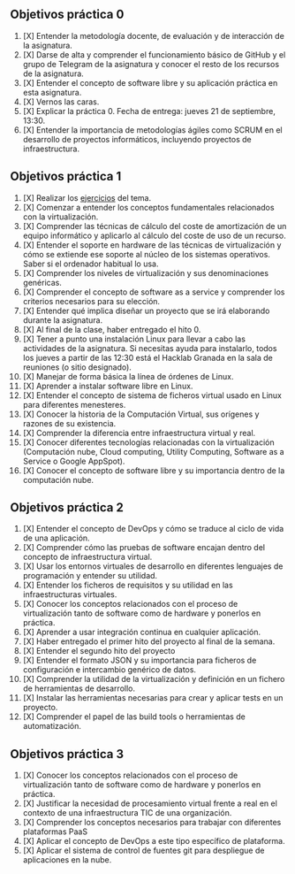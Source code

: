 ## Objetivos práctica 0

1. [X] Entender la metodología docente, de evaluación y de interacción de la asignatura.
2. [X] Darse de alta y comprender el funcionamiento básico de GitHub y el grupo de Telegram de la asignatura y conocer el resto de los recursos de la asignatura.
3. [X] Entender el concepto de software libre y su aplicación práctica en esta asignatura.
4. [X] Vernos las caras.
5. [X] Explicar la práctica 0. Fecha de entrega: jueves 21 de septiembre, 13:30.
6. [X] Entender la importancia de metodologías ágiles como SCRUM en el desarrollo de proyectos informáticos, incluyendo proyectos de infraestructura.


## Objetivos práctica 1

1. [X] Realizar los [ejercicios](https://github.com/Anixo/EjerciciosIV/tree/master/Ejercicios%20Hito%201) del tema.
2. [X] Comenzar a entender los conceptos fundamentales relacionados con la virtualización.
3. [X] Comprender las técnicas de cálculo del coste de amortización de un equipo informático y aplicarlo al cálculo del coste de uso de un recurso.
4. [X] Entender el soporte en hardware de las técnicas de virtualización y cómo se extiende ese soporte al núcleo de los sistemas operativos. Saber si el ordenador habitual lo usa.
5. [X] Comprender los niveles de virtualización y sus denominaciones genéricas.
6. [X] Comprender el concepto de software as a service y comprender los criterios necesarios para su elección.
7. [X] Entender qué implica diseñar un proyecto que se irá elaborando durante la asignatura.
8. [X] Al final de la clase, haber entregado el hito 0.
9. [X] Tener a punto una instalación Linux para llevar a cabo las actividades de la asignatura. Si necesitas ayuda para instalarlo, todos los jueves a partir de las 12:30 está el Hacklab Granada en la sala de reuniones (o sitio designado).
10. [X] Manejar de forma básica la línea de órdenes de Linux.
11. [X] Aprender a instalar software libre en Linux.
12. [X] Entender el concepto de sistema de ficheros virtual usado en Linux para diferentes menesteres.
13. [X] Conocer la historia de la Computación Virtual, sus orígenes y razones de su existencia.
14. [X] Comprender la diferencia entre infraestructura virtual y real.
15. [X] Conocer diferentes tecnologías relacionadas con la virtualización (Computación nube, Cloud computing, Utility Computing, Software as a Service o Google AppSpot).
16. [X] Conocer el concepto de software libre y su importancia dentro de la computación nube.


## Objetivos práctica 2

1. [X] Entender el concepto de DevOps y cómo se traduce al ciclo de vida de una aplicación.
2. [X] Comprender cómo las pruebas de software encajan dentro del concepto de infraestructura virtual.
3. [X] Usar los entornos virtuales de desarrollo en diferentes lenguajes de programación y entender su utilidad.
4. [X] Entender los ficheros de requisitos y su utilidad en las infraestructuras virtuales.
5. [X] Conocer los conceptos relacionados con el proceso de virtualización tanto de software como de hardware y ponerlos en práctica. 
6. [X] Aprender a usar integración continua en cualquier aplicación. 
7. [X] Haber entregado el primer hito del proyecto al final de la semana.
8. [X] Entender el segundo hito del proyecto
9. [X] Entender el formato JSON y su importancia para ficheros de configuración e intercambio genérico de datos.
10. [X] Comprender la utilidad de la virtualización y definición en un fichero de herramientas de desarrollo.
11. [X] Instalar las herramientas necesarias para crear y aplicar tests en un proyecto.
12. [X] Comprender el papel de las build tools o herramientas de automatización.


## Objetivos práctica 3

1. [X] Conocer los conceptos relacionados con el proceso de virtualización tanto de software como de hardware y ponerlos en práctica.
2. [X] Justificar la necesidad de procesamiento virtual frente a real en el contexto de una infraestructura TIC de una organización.
3. [X] Comprender los conceptos necesarios para trabajar con diferentes plataformas PaaS
4. [X] Aplicar el concepto de DevOps a este tipo específico de plataforma.
5. [X] Aplicar el sistema de control de fuentes git para despliegue de aplicaciones en la nube.

